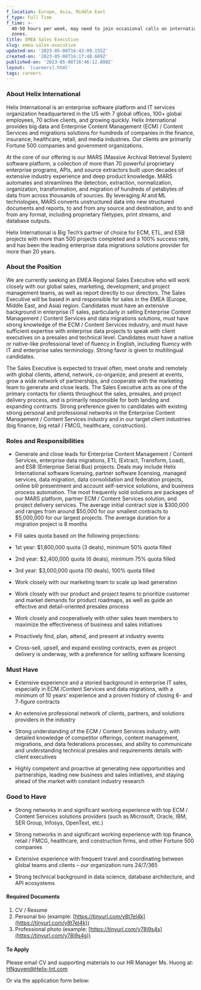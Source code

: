 ```yaml
---
f_location: Europe, Asia, Middle East
f_type: Full Time
f_time: >-
  40-50 hours per week, may need to join occasional calls on international time
  zones.
title: EMEA Sales Executive
slug: emea-sales-executive
updated-on: '2023-05-08T16:43:09.155Z'
created-on: '2023-05-08T16:17:48.669Z'
published-on: '2023-05-08T16:46:12.880Z'
layout: '[careers].html'
tags: careers
---
```


### **About Helix International**

Helix International is an enterprise software platform and IT services organization headquartered in the US with 7 global offices, 100+ global employees, 70 active clients, and growing quickly. Helix International provides big data and Enterprise Content Management (ECM) / Content Services and migrations solutions for hundreds of companies in the finance, insurance, healthcare, retail, and media industries. Our clients are primarily Fortune 500 companies and government organizations.

At the core of our offering is our MARS (Massive Archival Retrieval System) software platform, a collection of more than 70 powerful proprietary enterprise programs, APIs, and source extractors built upon decades of extensive industry experience and deep product knowledge. MARS automates and streamlines the detection, extraction, normalization, organization, transformation, and migration of hundreds of petabytes of data from across thousands of sources. By leveraging AI and ML technologies, MARS converts unstructured data into new structured documents and reports, to and from any source and destination, and to and from any format, including proprietary filetypes, print streams, and database outputs.

Helix International is Big Tech’s partner of choice for ECM, ETL, and ESB projects with more than 500 projects completed and a 100% success rate, and has been the leading enterprise data migrations solutions provider for more than 20 years.

### **About the Position**

We are currently seeking an EMEA Regional Sales Executive who will work closely with our global sales, marketing, development, and project management teams, as well as report directly to our directors. The Sales Executive will be based in and responsible for sales in the EMEA (Europe, Middle East, and Asia) region. Candidates must have an extensive background in enterprise IT sales, particularly in selling Enterprise Content Management / Content Services and data migrations solutions, must have strong knowledge of the ECM / Content Services industry, and must have sufficient expertise with enterprise data projects to speak with client executives on a presales and technical level. Candidates must have a native or native-like professional level of fluency in English, including fluency with IT and enterprise sales terminology. Strong favor is given to multilingual candidates.

The Sales Executive is expected to travel often, meet onsite and remotely with global clients, attend, network, co-organize, and present at events, grow a wide network of partnerships, and cooperate with the marketing team to generate and close leads. The Sales Executive acts as one of the primary contacts for clients throughout the sales, presales, and project delivery process, and is primarily responsible for both landing and expanding contracts. Strong preference given to candidates with existing strong personal and professional networks in the Enterprise Content Management / Content Services industry and in our target client industries (big finance, big retail / FMCG, healthcare, construction).

### **Roles and Responsibilities**

*   Generate and close leads for Enterprise Content Management / Content Services, enterprise data migrations, ETL (Extract, Transform, Load), and ESB (Enterprise Serial Bus) projects. Deals may include Helix International software licensing, partner software licensing, managed services, data migration, data consolidation and federation projects, online bill presentment and account self-service solutions, and business process automation. The most frequently sold solutions are packages of our MARS platform, partner ECM / Content Services solution, and project delivery services. The average initial contract size is $300,000 and ranges from around $50,000 for our smallest contracts to $5,000,000 for our largest projects. The average duration for a migration project is 8 months  
    
*   Fill sales quota based on the following projections:
*   1st year: $1,800,000 quota (3 deals), minimum 50% quota filled
*   2nd year: $2,400,000 quota (6 deals), minimum 75% quota filled
*   3rd year: $3,000,000 quota (10 deals), 100% quota filled
*   Work closely with our marketing team to scale up lead generation  
    
*   Work closely with our product and project teams to prioritize customer and market demands for product roadmaps, as well as guide an effective and detail-oriented presales process  
    
*   Work closely and cooperatively with other sales team members to maximize the effectiveness of business and sales initiatives  
    
*   Proactively find, plan, attend, and present at industry events  
    
*   Cross-sell, upsell, and expand existing contracts, even as project delivery is underway, with a preference for selling software licensing

### **Must Have**

*   Extensive experience and a storied background in enterprise IT sales, especially in ECM /Content Services and data migrations, with a minimum of 10 years’ experience and a proven history of closing 6- and 7-figure contracts  
    
*   An extensive professional network of clients, partners, and solutions providers in the industry  
    
*   Strong understanding of the ECM / Content Services industry, with detailed knowledge of competitor offerings, content management, migrations, and data federations processes, and ability to communicate and understanding technical presales and requirements details with client executives  
    
*   Highly competent and proactive at generating new opportunities and partnerships, leading new business and sales initiatives, and staying ahead of the market with constant industry research

### **Good to Have**

*   Strong networks in and significant working experience with top ECM / Content Services solutions providers (such as Microsoft, Oracle, IBM, SER Group, Infosys, OpenText, etc.)  
    
*   Strong networks in and significant working experience with top finance, retail / FMCG, healthcare, and construction firms, and other Fortune 500 companies  
    
*   Extensive experience with frequent travel and coordinating between global teams and clients – our organization runs 24/7/365  
    
*   Strong technical background in data science, database architecture, and API ecosystems

#### Required Documents

1.  CV / Resume
2.  Personal bio (example: [https://tinyurl.com/y8t7el4k](https://tinyurl.com/y8t7el4k))
3.  Professional photo (example: [https://tinyurl.com/y78j9s4s](https://tinyurl.com/y78j9s4s))

#### To Apply

Please email CV and supporting materials to our HR Manager Ms. Huong at: [HNguyen@Helix-Int.com](mailto:HNguyen@Helix-Int.com)

Or via the application form below:
